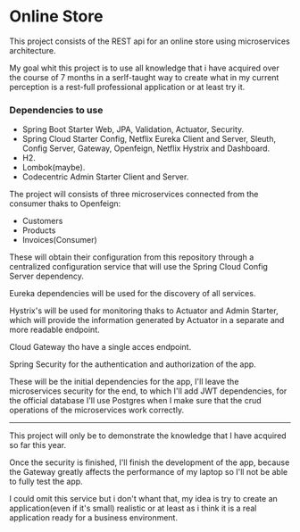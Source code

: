 # Online Store

This project consists of the REST api for an online store using microservices architecture.

My goal whit this project is to use all knowledge that i have acquired over the course of 7 months in a serlf-taught way to create what in my current perception is a rest-full professional application or at least try it.

### Dependencies to use

  * Spring Boot Starter Web, JPA, Validation, Actuator, Security.
  * Spring Cloud Starter Config, Netflix Eureka Client and Server, Sleuth, Config Server, Gateway, Openfeign, Netflix Hystrix and Dashboard.
  * H2.
  * Lombok(maybe).
  * Codecentric Admin Starter Client and Server.

The project will consists of three microservices connected from the consumer thaks to Openfeign:
  * Customers
  * Products
  * Invoices(Consumer)



These will obtain their configuration from this repository through a centralized configuration service that will use the Spring Cloud Config Server dependency.

Eureka dependencies will be used for the discovery of all services.

Hystrix's will be used for monitoring thaks to Actuator and Admin Starter, which will provide the information generated by Actuator in a separate and more readable endpoint.

Cloud Gateway tho have a single acces endpoint.

Spring Security for the authentication and authorization of the app.

These will be the initial dependencies for the app, I'll leave the microservices security for the end, to which I'll add JWT dependencies, for the official database I'll use Postgres when I make sure that the crud operations of the microservices work correctly.

---
This project will only be to demonstrate the knowledge that I have acquired so far this year.

Once the security is finished, I'll finish the development of the app, because the Gateway greatly affects the performance of my laptop so I'll not be able to fully test the app.

I could omit this service but i don't whant that, my idea is try to create an application(even if it's small) realistic or at least as i think it is a real application ready for a business environment.
